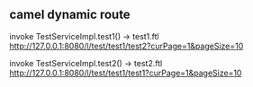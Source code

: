 

## camel dynamic route

invoke TestServiceImpl.test1() -> test1.ftl
http://127.0.0.1:8080/l/test/test1/test2?curPage=1&pageSize=10

invoke TestServiceImpl.test2() -> test2.ftl
http://127.0.0.1:8080/l/test/test1/test1?curPage=1&pageSize=10
